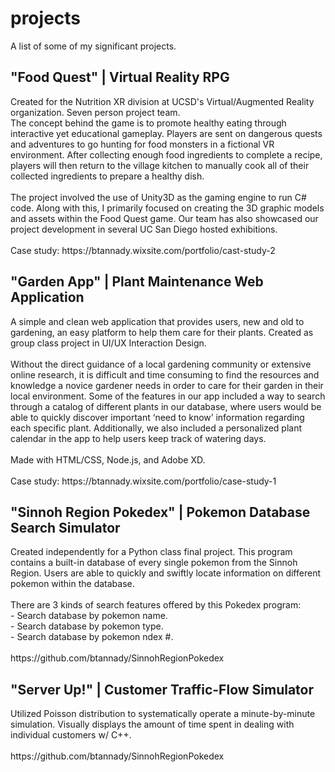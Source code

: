<h1 id="projects">projects</h1>
A list of some of my significant projects.


<h2 id="food-quest">"Food Quest" | Virtual Reality RPG</h2>
Created for the Nutrition XR division at UCSD's Virtual/Augmented Reality organization. Seven person project team. 
<br />
The concept behind the game is to promote healthy eating through interactive yet educational gameplay. Players are sent on dangerous quests and adventures to go hunting for food monsters in a fictional VR environment. After collecting enough food ingredients to complete a recipe, players will then return to the village kitchen to manually cook all of their collected ingredients to prepare a healthy dish.
<br />
<br />
The project involved the use of Unity3D as the gaming engine to run C# code. Along with this, I primarily focused on creating the 3D graphic models and assets within the Food Quest game. Our team has also showcased our project development in several UC San Diego hosted exhibitions.
<br />
<br /> 
Case study: https://btannady.wixsite.com/portfolio/cast-study-2



<h2 id="garden-app">"Garden App" | Plant Maintenance Web Application</h2>
A simple and clean web application that provides users, new and old to gardening, an easy platform to help them care for their plants. Created as group class project in UI/UX Interaction Design.
<br />
<br /> 
Without the direct guidance of a local gardening community or extensive online research, it is difficult and time consuming to find the resources and knowledge a novice gardener needs in order to care for their garden in their local environment. 
Some of the features in our app included a way to search through a catalog of different plants in our database, where users would be able to quickly discover important ‘need to know’ information regarding each specific plant. Additionally, we also included a personalized plant calendar in the app to help users keep track of watering days. 
<br />
<br />
Made with HTML/CSS, Node.js, and Adobe XD.
<br />
<br />
Case study: https://btannady.wixsite.com/portfolio/case-study-1


<h2 id="pokedex">"Sinnoh Region Pokedex" | Pokemon Database Search Simulator</h2>
Created independently for a Python class final project. This program contains a built-in database of every single pokemon from the Sinnoh Region. Users are able to quickly and swiftly locate information on different pokemon within the database.
<br />
<br />
There are 3 kinds of search features offered by this Pokedex program:
<br />
- Search database by pokemon name.
<br />
- Search database by pokemon type.
<br />
- Search database by pokemon ndex #.
<br />
<br />
https://github.com/btannady/SinnohRegionPokedex


<h2 id="server up!">"Server Up!" | Customer Traffic-Flow Simulator</h2>
Utilized Poisson distribution to systematically operate a minute-by-minute simulation.
Visually displays the amount of time spent in dealing with individual customers w/ C++.
<br />
<br />
https://github.com/btannady/SinnohRegionPokedex
